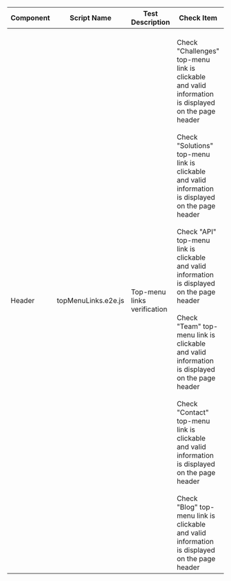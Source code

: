 |Component|Script Name|Test Description|Check Item|Status|Created by|
|------------|---------------------------------------|-----------------------------------------------------------|---------------------------------------------------------------------------------------------------------------------------------------------------------------------------------------------------------------------------------------------------------------------|----------------|------------|
|Header|topMenuLinks.e2e.js|Top-menu links verification|<br>Check "Challenges" top-menu link is clickable and valid information is displayed on the page header</br><br>Check "Solutions" top-menu link is clickable and valid information is displayed on the page header</br><br>Check "API" top-menu link is clickable and valid information is displayed on the page header</br><br>Check "Team" top-menu link is clickable and valid information is displayed on the page header</br><br>Check "Contact" top-menu link is clickable and valid information is displayed on the page header</br><br>Check "Blog" top-menu link is clickable and valid information is displayed on the page header</br>|Passed|Alexandr Vozicov|
